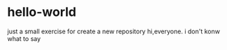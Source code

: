 # hello-world
just a small exercise for create a new repository
hi,everyone.
i don't konw what to say
